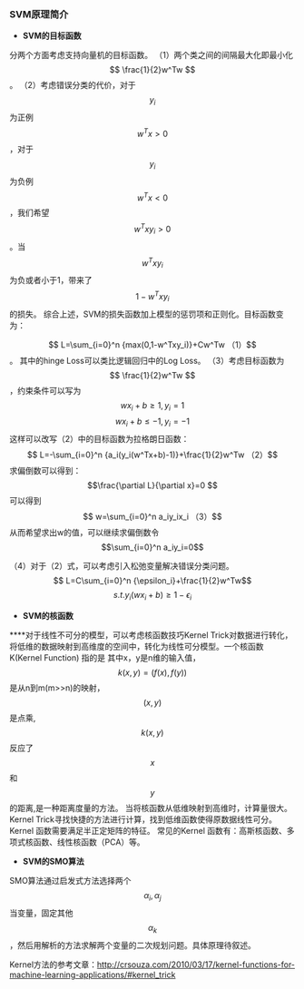 ### SVM原理简介
* **SVM的目标函数**

分两个方面考虑支持向量机的目标函数。
（1）两个类之间的间隔最大化即最小化$$ \frac{1}{2}w^Tw $$。
（2）考虑错误分类的代价，对于$$y_i$$为正例$$ w^Tx \gt 0$$，对于$$y_i$$为负例 $$ w^Tx\lt0 $$，我们希望$$ w^Txy_i \gt 0$$。当$$ w^Txy_i$$为负或者小于1，带来了$$1-w^Txy_i$$的损失。
综合上述，SVM的损失函数加上模型的惩罚项和正则化。目标函数变为：

$$ L=\sum_{i=0}^n {max(0,1-w^Txy_i)}+Cw^Tw （1）$$。
其中的hinge Loss可以类比逻辑回归中的Log Loss。
（3）考虑目标函数为$$ \frac{1}{2}w^Tw $$，约束条件可以写为
$$ wx_i+b \ge 1,y_i=1 $$
$$wx_i+b\le-1,y_i=-1 $$
这样可以改写（2）中的目标函数为拉格朗日函数：
$$ L=-\sum_{i=0}^n {a_i(y_i(w^Tx+b)-1)}+\frac{1}{2}w^Tw （2）$$
求偏倒数可以得到：$$\frac{\partial L}{\partial x}=0 $$可以得到 
         $$ w=\sum_{i=0}^n a_iy_ix_i （3）$$
从而希望求出w的值，可以继续求偏倒数令 
   $$\sum_{i=0}^n a_iy_i=0$$

（4）对于（2）式，可以考虑引入松弛变量解决错误分类问题。
$$ L=C\sum_{i=0}^n {\epsilon_i}+\frac{1}{2}w^Tw$$
$$s.t. y_i(wx_i+b) \ge 1-\epsilon_i $$


* **SVM的核函数**

****对于线性不可分的模型，可以考虑核函数技巧Kernel Trick对数据进行转化，将低维的数据映射到高维度的空间中，转化为线性可分模型。一个核函数K(Kernel Function) 指的是 其中x，y是n维的输入值，$$k(x,y)=(f(x),f(y))$$是从n到m(m>>n)的映射，$$(x,y)$$是点乘,$$k(x,y)$$反应了 $$x$$ 和 $$y$$的距离,是一种距离度量的方法。
当将核函数从低维映射到高维时，计算量很大。Kernel Trick寻找快捷的方法进行计算，找到低维函数使得原数据线性可分。Kernel 函数需要满足半正定矩阵的特征。
常见的Kernel 函数有：高斯核函数、多项式核函数、线性核函数（PCA）等。

* **SVM的SMO算法**

SMO算法通过启发式方法选择两个$$α_i,α_j$$当变量，固定其他$$α_k$$，然后用解析的方法求解两个变量的二次规划问题。具体原理待叙述。

Kernel方法的参考文章：http://crsouza.com/2010/03/17/kernel-functions-for-machine-learning-applications/#kernel_trick

